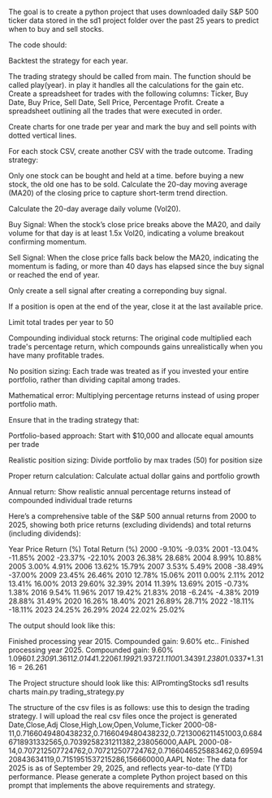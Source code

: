 The goal is to create a python project that uses downloaded daily S&P 500 ticker data stored in the sd1 project folder over the past 25 years to predict when to buy and sell stocks.
 
The code should:
 
Backtest the strategy for each year.
 
The trading strategy should be called from main. The function should be called play(year). in play it handles all the calculations for the gain etc.
Create a spreadsheet for trades with the following columns: Ticker, Buy Date, Buy Price, Sell Date, Sell Price, Percentage Profit.
Create a spreadsheet outlining all the trades that were executed in order.
 
Create charts for one trade per year and mark the buy and sell points with dotted vertical lines.
 
For each stock CSV, create another CSV with the trade outcome.
Trading strategy:

Only one stock can be bought and held at a time. before buying a new stock, the old one has to be sold.
Calculate the 20-day moving average (MA20) of the closing price to capture short-term trend direction.
 
Calculate the 20-day average daily volume (Vol20).
 
Buy Signal:
When the stock’s close price breaks above the MA20, and daily volume for that day is at least 1.5x Vol20, indicating a volume breakout confirming momentum.
 
Sell Signal:
When the close price falls back below the MA20, indicating the momentum is fading, or
more than 40 days has elapsed since the buy signal or reached the end of year.
 
Only create a sell signal after creating a correponding buy signal.
 
If a position is open at the end of the year, close it at the last available price.
 
Limit total trades per year to 50
 
Compounding individual stock returns: The original code multiplied each trade's percentage return, which compounds gains unrealistically when you have many profitable trades.
 
No position sizing: Each trade was treated as if you invested your entire portfolio, rather than dividing capital among trades.
 
Mathematical error: Multiplying percentage returns instead of using proper portfolio math.
 
Ensure that in the trading strategy that:
 
Portfolio-based approach: Start with $10,000 and allocate equal amounts per trade
 
Realistic position sizing: Divide portfolio by max trades (50) for position size
 
Proper return calculation: Calculate actual dollar gains and portfolio growth
 
Annual return: Show realistic annual percentage returns instead of compounded individual trade returns
 
 
Here’s a comprehensive table of the S&P 500 annual returns from 2000 to 2025, showing both price returns (excluding dividends) and total returns (including dividends):
 
Year Price Return (%) Total Return (%)
2000    -9.10%    -9.03%
2001    -13.04%    -11.85%
2002    -23.37%    -22.10%
2003    26.38%    28.68%
2004    8.99%    10.88%
2005    3.00%    4.91%
2006    13.62%    15.79%
2007    3.53%    5.49%
2008    -38.49%    -37.00%
2009    23.45%    26.46%
2010    12.78%    15.06%
2011    0.00%    2.11%
2012    13.41%    16.00%
2013    29.60%    32.39%
2014    11.39%    13.69%
2015    -0.73%    1.38%
2016    9.54%    11.96%
2017    19.42%    21.83%
2018    -6.24%    -4.38%
2019    28.88%    31.49%
2020    16.26%    18.40%
2021    26.89%    28.71%
2022    -18.11%    -18.11%
2023    24.25%    26.29%
2024    22.02%    25.02%
 
The output should look like this:
 
Finished processing year 2015. Compounded gain: 9.60%
etc..
Finished processing year 2025. Compounded gain: 9.60%
1.0960*1.2309*1.3611*2.0144*1.2206*1.1992*1.9372*1.1100*1.3439*1.2380*1.0337*1.3116 = 26.261
 
The Project structure should look like this:
    AIPromtingStocks
        sd1
        results
        charts
        main.py
        trading_strategy.py
 
The structure of the csv files is as follows: use this to design the trading strategy. I will upload the real csv files once the project is generated
Date,Close,Adj Close,High,Low,Open,Volume,Ticker
2000-08-11,0.7166049480438232,0.7166049480438232,0.7213006211451003,0.6846718931332565,0.7039258231211382,238056000,AAPL
2000-08-14,0.707212507724762,0.707212507724762,0.7166046525883462,0.6959420843634119,0.7151951537215286,156660000,AAPL
Note: The data for 2025 is as of September 29, 2025, and reflects year-to-date (YTD) performance.
Please generate a complete Python project based on this prompt that implements the above requirements and strategy.

